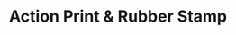 ---
title: "Action Print & Rubber Stamp"
url: /amarillo/action-print-and-rubber-stamp/
shop: copyshop
---